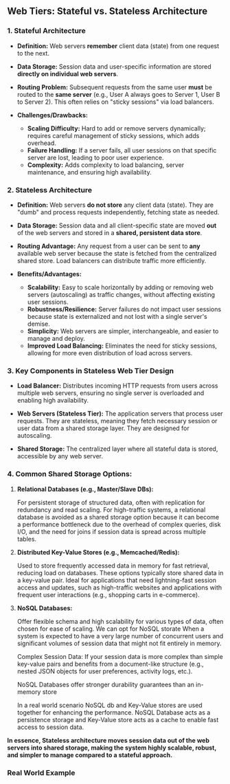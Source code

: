## Web Tiers: Stateful vs. Stateless Architecture

### 1. Stateful Architecture

* **Definition:** Web servers **remember** client data (state) from one request to the next.

* **Data Storage:** Session data and user-specific information are stored **directly on individual web servers**.

* **Routing Problem:** Subsequent requests from the same user **must** be routed to the **same server** 
(e.g., User A always goes to Server 1, User B to Server 2). This often relies on "sticky sessions" via load balancers.

* **Challenges/Drawbacks:**
    * **Scaling Difficulty:** Hard to add or remove servers dynamically; requires careful management of sticky sessions, which adds overhead.
    * **Failure Handling:** If a server fails, all user sessions on that specific server are lost, leading to poor user experience.
    * **Complexity:** Adds complexity to load balancing, server maintenance, and ensuring high availability.

### 2. Stateless Architecture

* **Definition:** Web servers **do not store** any client data (state). They are "dumb" and process requests independently, fetching state as needed.

* **Data Storage:** Session data and all client-specific state are moved **out** of the web servers and stored in a **shared, persistent data store**.

* **Routing Advantage:** Any request from a user can be sent to **any** available web server because the state is fetched from the centralized shared store. 
Load balancers can distribute traffic more efficiently.

* **Benefits/Advantages:**
    * **Scalability:** Easy to scale horizontally by adding or removing web servers (autoscaling) as traffic changes, without affecting existing user sessions.
    * **Robustness/Resilience:** Server failures do not impact user sessions because state is externalized and not lost with a single server's demise.
    * **Simplicity:** Web servers are simpler, interchangeable, and easier to manage and deploy.
    * **Improved Load Balancing:** Eliminates the need for sticky sessions, allowing for more even distribution of load across servers.

### 3. Key Components in Stateless Web Tier Design 

* **Load Balancer:** Distributes incoming HTTP requests from users across multiple web servers, ensuring no single server is overloaded and enabling high availability.

* **Web Servers (Stateless Tier):** The application servers that process user requests. They are stateless, meaning they fetch necessary session or user data from a shared storage layer. 
They are designed for autoscaling.

* **Shared Storage:** The centralized layer where all stateful data is stored, accessible by any web server.

### 4. Common Shared Storage Options:

1. **Relational Databases (e.g., Master/Slave DBs):** 

	For persistent storage of structured data, often with replication for redundancy and read scaling.
	For high-traffic systems, a relational database is avoided as a shared storage option because it can become a performance bottleneck 
	due to the overhead of complex queries, disk I/O, and the need for joins if session data is spread across multiple tables.

2. **Distributed Key-Value Stores (e.g., Memcached/Redis):** 

	Used to store frequently accessed data in memory for fast retrieval, reducing load on databases.
	These options typically store shared data in a key-value pair.
	Ideal for applications that need lightning-fast session access and updates, such as high-traffic websites 
	and applications with frequent user interactions (e.g., shopping carts in e-commerce).

3. **NoSQL Databases:** 

	Offer flexible schema and high scalability for various types of data, often chosen for ease of scaling.
	We can opt for NoSQL storate When a system is expected to have a very large number of concurrent users 
	and significant volumes of session data that might not fit entirely in memory.

	Complex Session Data: If your session data is more complex than simple key-value pairs and benefits from a document-like structure 
	(e.g., nested JSON objects for user preferences, activity logs, etc.).

	NoSQL Databases offer stronger durability guarantees than an in-memory store

	In a real world scenario NoSQL db and Key-Value stores are used together for enhancing the performance. NoSQL Database acts as a persistence storage
	and Key-Value store acts as a cache to enable fast access to session data.

**In essence, Stateless architecture moves session data out of the web servers into shared storage, making the system highly scalable, robust, 
and simpler to manage compared to a stateful approach.**

### Real World Example